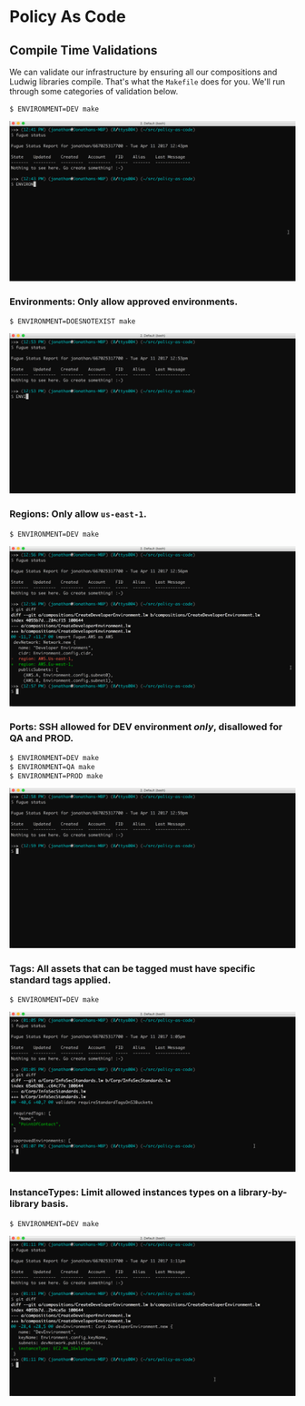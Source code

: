 # Policy As Code

## Compile Time Validations

We can validate our infrastructure by ensuring all our compositions and Ludwig libraries compile. That's what the `Makefile` does for you. We'll run through some categories of validation below.

```
$ ENVIRONMENT=DEV make
```

![fugue](images/fugue-validate-compilation.gif)

### Environments: Only allow approved environments.

```
$ ENVIRONMENT=DOESNOTEXIST make
```

![fugue](images/fugue-validate-environment.gif)

### Regions: Only allow `us-east-1`.

```
$ ENVIRONMENT=DEV make
```

![fugue](images/fugue-validate-region.gif)

### Ports: SSH allowed for DEV environment *only*, disallowed for QA and PROD.

```
$ ENVIRONMENT=DEV make
$ ENVIRONMENT=QA make
$ ENVIRONMENT=PROD make
```

![fugue](images/fugue-validate-ports.gif)

### Tags: All assets that can be tagged must have specific standard tags applied.

```
$ ENVIRONMENT=DEV make
```

![fugue](images/fugue-validate-tags.gif)

### InstanceTypes: Limit allowed instances types on a library-by-library basis.

```
$ ENVIRONMENT=DEV make
```

![fugue](images/fugue-validate-instancetype.gif)
